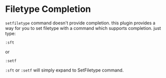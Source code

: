 
Filetype Completion
===================
`setfiletype` command doesn't provide completion. this plugin provides a way
for you to set filetype with a command which supports completion. just type:

    :sft

or 

    :setf

`:sft` or `:setf` will simply expand to SetFiletype command.
